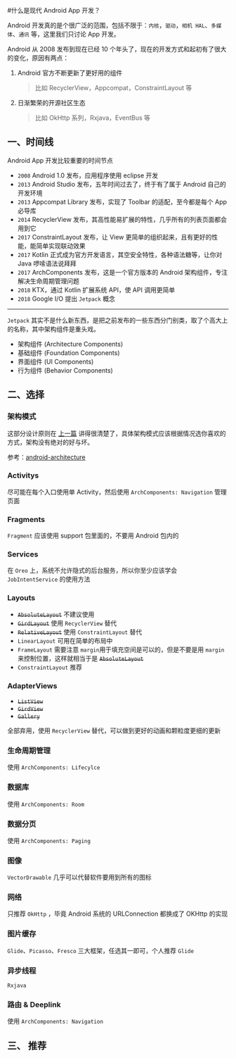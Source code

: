 #什么是现代 Android App 开发？

Android 开发真的是个很广泛的范围，包括不限于：`内核`，`驱动`，`相机 HAL`、`多媒体`、`通讯` 等，这里我们只讨论 App 开发。

Android 从 2008 发布到现在已经 10 个年头了，现在的开发方式和起初有了很大的变化，原因有两点：

1.  Android 官方不断更新了更好用的组件

    > 比如 RecyclerView，Appcompat，ConstraintLayout 等

2.  日渐繁荣的开源社区生态

    > 比如 OkHttp 系列，Rxjava，EventBus 等

## 一、时间线

Android App 开发比较重要的时间节点

- `2008` Android 1.0 发布，应用程序使用 eclipse 开发
- `2013` Android Studio 发布，五年时间过去了，终于有了属于 Android 自己的开发环境
- `2013` Appcompat Library 发布，实现了 Toolbar 的适配，至今都是每个 App 必导库
- `2014` RecyclerView 发布，其高性能易扩展的特性，几乎所有的列表页面都会用到它
- `2017` ConstraintLayout 发布，让 View 更简单的组织起来，且有更好的性能，能简单实现联动效果
- `2017` Kotlin 正式成为官方开发语言，其空安全特性，各种语法糖等，让你对 Java 啰嗦语法说拜拜
- `2017` ArchComponents 发布，这是一个官方版本的 Android 架构组件，专注解决生命周期管理问题
- `2018` KTX，通过 Kotlin 扩展系统 API，使 API 调用更简单
- `2018` Google I/O 提出 `Jetpack` 概念

---

`Jetpack` 其实不是什么新东西，是把之前发布的一些东西分门别类，取了个高大上的名称，其中架构组件是重头戏。

- 架构组件 (Architecture Components)
- 基础组件 (Foundation Components)
- 界面组件 (UI Components)
- 行为组件 (Behavior Components)

## 二、选择

### 架构模式

这部分设计原则在 [上一篇](How-to-write-a-hight-quality-android-app.md) 讲得很清楚了，具体架构模式应该根据情况选你喜欢的方式，架构没有绝对的好与坏。

参考：[android-architecture](https://github.com/googlesamples/android-architecture)

### Activitys

尽可能在每个入口使用单 Activity，然后使用 `ArchComponents: Navigation` 管理页面

### Fragments

`Fragment` 应该使用 support 包里面的，不要用 Android 包内的

### Services

在 `Oreo` 上，系统不允许隐式的后台服务，所以你至少应该学会 `JobIntentService` 的使用方法

### Layouts

- ~~`AbsoluteLayout`~~ 不建议使用
- ~~`GirdLayout`~~ 使用 `RecyclerView` 替代
- ~~`RelativeLayout`~~ 使用 `ConstraintLayout` 替代
- `LinearLayout` 可用在简单的布局中
- `FrameLayout` 需要注意 `margin`用于填充空间是可以的，但是不要是用 `margin` 来控制位置，这样就相当于是 ~~`AbsoluteLayout`~~
- `ConstraintLayout` 推荐

### AdapterViews

- ~~`ListView`~~
- ~~`GirdView`~~
- ~~`Gallery`~~

全部弃用，使用 `RecyclerView` 替代，可以做到更好的动画和颗粒度更细的更新

### 生命周期管理

使用 `ArchComponents: Lifecylce`

### 数据库

使用 `ArchComponents: Room`

### 数据分页

使用 `ArchComponents: Paging`

### 图像

`VectorDrawable` 几乎可以代替软件要用到所有的图标

### 网络

只推荐 `OkHttp` ，毕竟 Android 系统的 URLConnection 都换成了 OKHttp 的实现

### 图片缓存

`Glide`、`Picasso`、`Fresco` 三大框架，任选其一即可，个人推荐 `Glide`

### 异步线程

`Rxjava`

### 路由 & Deeplink

使用 `ArchComponents: Navigation`

## 三、 推荐
